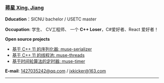 ### [蒋星 Xing. Jiang](#)

**Dducation**：SICNU bachelor / USETC master

**Occupation**: 学生、 CV工程师、 一个 **C++ Loser**，C#爱好者、React 爱好者！

**Open source projects**
* [基于 C++ 11 的序列化器: muse-serializer](https://github.com/sorise/muse-serializer)
* [基于 C++ 11 的线程池: muse-threads](https://github.com/sorise/muse-threads)
* [基于时间轮算法的定时器: muse-timer](./contents/timerWheel.md)

**E-mail**: 1427035242@qq.com / jxkicker@163.com

----
